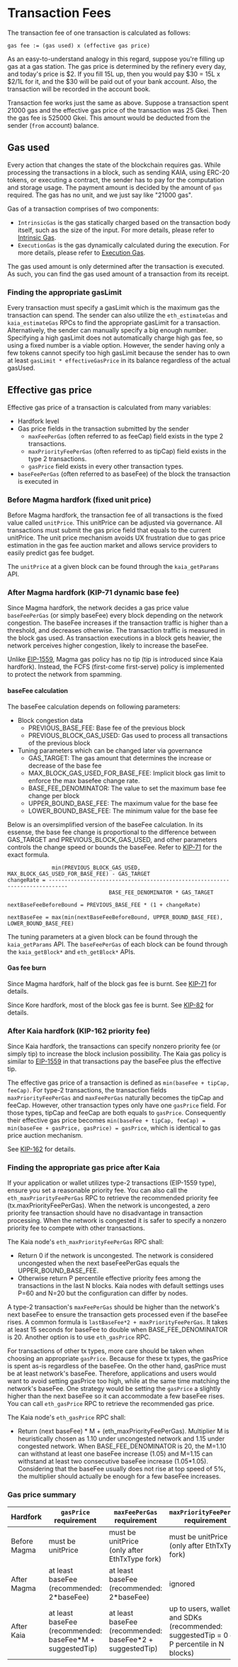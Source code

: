 # Transaction Fees

The transaction fee of one transaction is calculated as follows:

```text
gas fee := (gas used) x (effective gas price)
```

As an easy-to-understand analogy in this regard, suppose you're filling up gas at a gas station. The gas price is determined by the refinery every day, and today's price is $2. If you fill 15L up, then you would pay $30 = 15L x $2/1L for it, and the $30 will be paid out of your bank account. Also, the transaction will be recorded in the account book.

Transaction fee works just the same as above. Suppose a transaction spent 21000 gas and the effective gas price of the transaction was 25 Gkei. Then the gas fee is 525000 Gkei. This amount would be deducted from the sender (`from` account) balance.

## Gas used <a id="gas-used"></a>

Every action that changes the state of the blockchain requires gas. While processing the transactions in a block, such as sending KAIA, using ERC-20 tokens, or executing a contract, the sender has to pay for the computation and storage usage. The payment amount is decided by the amount of `gas` required. The gas has no unit, and we just say like "21000 gas".

Gas of a transaction comprises of two components:

- `IntrinsicGas` is the gas statically charged based on the transaction body itself, such as the size of the input. For more details, please refer to [Intrinsic Gas](intrinsic-gas.md).
- `ExecutionGas` is the gas dynamically calculated during the execution. For more details, please refer to [Execution Gas](execution-gas.md).

The gas used amount is only determined after the transaction is executed. As such, you can find the gas used amount of a transaction from its receipt.

### Finding the appropriate gasLimit

Every transaction must specify a gasLimit which is the maximum gas the transaction can spend. The sender can also utilize the `eth_estimateGas` and `kaia_estimateGas` RPCs to find the appropriate gasLimit for a transaction. Alternatively, the sender can manually specify a big enough number. Specifying a high gasLimit does not automatically charge high gas fee, so using a fixed number is a viable option. However, the sender having only a few tokens cannot specify too high gasLimit because the sender has to own at least `gasLimit * effectiveGasPrice` in its balance regardless of the actual gasUsed.

## Effective gas price <a id="effective-gas-price"></a>

Effective gas price of a transaction is calculated from many variables:

- Hardfork level
- Gas price fields in the transaction submitted by the sender
  - `maxFeePerGas` (often referred to as feeCap) field exists in the type 2 transactions.
  - `maxPriorityFeePerGas` (often referred to as tipCap) field exists in the type 2 transactions.
  - `gasPrice` field exists in every other transaction types.
- `baseFeePerGas` (often referred to as baseFee) of the block the transaction is executed in

### Before Magma hardfork (fixed unit price)

Before Magma hardfork, the transaction fee of all transactions is the fixed value called `unitPrice`. This unitPrice can be adjusted via governance. All transactions must submit the gas price field that equals to the current unitPrice. The unit price mechanism avoids UX frustration due to gas price estimation in the gas fee auction market and allows service providers to easily predict gas fee budget.

The `unitPrice` at a given block can be found through the `kaia_getParams` API.

### After Magma hardfork (KIP-71 dynamic base fee)

Since Magma hardfork, the network decides a gas price value `baseFeePerGas` (or simply baseFee) every block depending on the network congestion. The baseFee increases if the transaction traffic is higher than a threshold, and decreases otherwise. The transaction traffic is measured in the block gas used. As transaction executions in a block gets heavier, the network perceives higher congestion, likely to increase the baseFee.

Unlike [EIP-1559](https://github.com/ethereum/EIPs/blob/master/EIPS/eip-1559.md), Magma gas policy has no tip (tip is introduced since Kaia hardfork). Instead, the FCFS (first-come first-serve) policy is implemented to protect the network from spamming.

#### baseFee calculation

The baseFee calculation depends on following parameters:

- Block congestion data
  - PREVIOUS_BASE_FEE: Base fee of the previous block
  - PREVIOUS_BLOCK_GAS_USED: Gas used to process all transactions of the previous block
- Tuning parameters which can be changed later via governance
  - GAS_TARGET: The gas amount that determines the increase or decrease of the base fee
  - MAX_BLOCK_GAS_USED_FOR_BASE_FEE: Implicit block gas limit to enforce the max basefee change rate.
  - BASE_FEE_DENOMINATOR: The value to set the maximum base fee change per block
  - UPPER_BOUND_BASE_FEE: The maximum value for the base fee
  - LOWER_BOUND_BASE_FEE: The minimum value for the base fee

Below is an oversimplified version of the baseFee calculation. In its essense, the base fee change is proportional to the difference between GAS_TARGET and PREVIOUS_BLOCK_GAS_USED, and other parameters controls the change speed or bounds the baseFee. Refer to [KIP-71](https://github.com/kaiachain/kips/blob/main/KIPs/kip-71.md) for the exact formula.

```
              min(PREVIOUS_BLOCK_GAS_USED, MAX_BLOCK_GAS_USED_FOR_BASE_FEE) - GAS_TARGET
changeRate = ----------------------------------------------------------------------------
                                BASE_FEE_DENOMINATOR * GAS_TARGET

nextBaseFeeBeforeBound = PREVIOUS_BASE_FEE * (1 + changeRate)

nextBaseFee = max(min(nextBaseFeeBeforeBound, UPPER_BOUND_BASE_FEE), LOWER_BOUND_BASE_FEE)
```

The tuning parameters at a given block can be found through the `kaia_getParams` API. The `baseFeePerGas` of each block can be found through the `kaia_getBlock*` and `eth_getBlock*` APIs.

#### Gas fee burn

Since Magma hardfork, half of the block gas fee is burnt. See [KIP-71](https://github.com/kaiachain/kips/blob/main/KIPs/kip-71.md) for details.

Since Kore hardfork, most of the block gas fee is burnt. See [KIP-82](https://kips.kaia.io/KIPs/kip-82) for details.

### After Kaia hardfork (KIP-162 priority fee)

Since Kaia hardfork, the transactions can specify nonzero priority fee (or simply tip) to increase the block inclusion possibility. The Kaia gas policy is similar to [EIP-1559](https://github.com/ethereum/EIPs/blob/master/EIPS/eip-1559.md) in that transactions pay the baseFee plus the effective tip.

The effective gas price of a transaction is defined as `min(baseFee + tipCap, feeCap)`. For type-2 transactions, the transaction fields `maxPriorityFeePerGas` and `maxFeePerGas` naturally becomes the tipCap and feeCap. However, other transaction types only have one `gasPrice` field. For those types, tipCap and feeCap are both equals to `gasPrice`. Consequently their effective gas price becomes `min(baseFee + tipCap, feeCap) = min(baseFee + gasPrice, gasPrice) = gasPrice`, which is identical to gas price auction mechanism.

See [KIP-162](https://github.com/kaiachain/kips/blob/main/KIPs/kip-162.md) for details.

### Finding the appropriate gas price after Kaia

If your application or wallet utilizes type-2 transactions (EIP-1559 type), ensure you set a reasonable priority fee. You can also call the `eth_maxPriorityFeePerGas` RPC to retrieve the recommended priority fee (tx.maxPriorityFeePerGas). When the network is uncongested, a zero priority fee transaction should have no disadvantage in transaction processing. When the network is congested it is safer to specify a nonzero priority fee to compete with other transactions.

The Kaia node's `eth_maxPriorityFeePerGas` RPC shall:

- Return 0 if the network is uncongested. The network is considered uncongested when the next baseFeePerGas equals the UPPER_BOUND_BASE_FEE.
- Otherwise return P percentile effective priority fees among the transactions in the last N blocks. Kaia nodes with default settings uses P=60 and N=20 but the configuration can differ by nodes.

A type-2 transaction's `maxFeePerGas` should be higher than the network's next baseFee to ensure the transaction gets processed even if the baseFee rises. A common formula is `lastBaseFee*2 + maxPriorityFeePerGas`. It takes at least 15 seconds for baseFee to double when BASE_FEE_DENOMINATOR is 20. Another option is to use `eth_gasPrice` RPC.

For transactions of other tx types, more care should be taken when choosing an appropriate `gasPrice`. Because for these tx types, the gasPrice is spent as-is regardless of the baseFee. On the other hand, gasPrice must be at least network's baseFee. Therefore, applications and users would want to avoid setting gasPrice too high, while at the same time matching the network's baseFee. One strategy would be setting the `gasPrice` a slightly higher than the next baseFee so it can accommodate a few baseFee rises. You can call `eth_gasPrice` RPC to retrieve the recommended gas price.

The Kaia node's `eth_gasPrice` RPC shall:

- Return (next baseFee) \* M + (eth_maxPriorityFeePerGas). Multiplier M is heuristically chosen as 1.10 under uncongested network and 1.15 under congested network. When BASE_FEE_DENOMINATOR is 20, the M=1.10 can withstand at least one baseFee increase (1.05) and M=1.15 can withstand at least two consecutive baseFee increase (1.05\*1.05). Considering that the baseFee usually does not rise at top speed of 5%, the multiplier should actually be enough for a few baseFee increases.

### Gas price summary

| Hardfork     | `gasPrice` requirement                                                                           | `maxFeePerGas` requirement                                                                       | `maxPriorityFeePerGas` requirement                                                                                                | calculated `effectiveGasPrice`                                                                                            |
| ------------ | ------------------------------------------------------------------------------------------------ | ------------------------------------------------------------------------------------------------ | --------------------------------------------------------------------------------------------------------------------------------- | ------------------------------------------------------------------------------------------------------------------------- |
| Before Magma | must be unitPrice                                                                                | must be unitPrice<br/>(only after EthTxType fork)                             | must be unitPrice<br/>(only after EthTxType fork)                                                              | unitPrice                                                                                                                 |
| After Magma  | at least baseFee<br/>(recommended: 2\*baseFee)                | at least baseFee<br/>(recommended: 2\*baseFee)                | ignored                                                                                                                           | baseFee                                                                                                                   |
| After Kaia   | at least baseFee<br/>(recommended: baseFee\*M + suggestedTip) | at least baseFee<br/>(recommended: baseFee\*2 + suggestedTip) | up to users, wallets, and SDKs<br/>(recommended: suggestedTip = 0 or P percentile in N blocks) | tx type 2: min(baseFee + feeCap, tipCap),<br/>other tx types: gasPrice |
